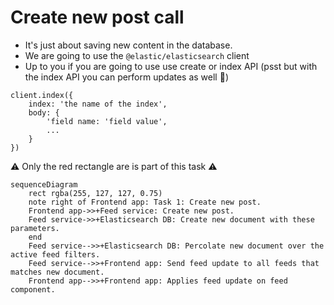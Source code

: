 # Create new post call

- It's just about saving new content in the database.
- We are going to use the `@elastic/elasticsearch` client
- Up to you if you are going to use use create or index API (psst but with the index API you can perform updates as well 🤫)

```
client.index({
    index: 'the name of the index',
    body: {
        'field name: 'field value',
        ...
    }
})
```

⚠️ Only the red rectangle are is part of this task ⚠️

```mermaid
sequenceDiagram
    rect rgba(255, 127, 127, 0.75)
    note right of Frontend app: Task 1: Create new post.
    Frontend app->>+Feed service: Create new post.
    Feed service->>+Elasticsearch DB: Create new document with these parameters.
    end
    Feed service-->>+Elasticsearch DB: Percolate new document over the active feed filters.
    Feed service-->>+Frontend app: Send feed update to all feeds that matches new document.
    Frontend app-->>+Frontend app: Applies feed update on feed component.
```
